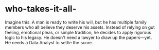 # who-takes-it-all-
Imagine this: A man is ready to write his will, but he has multiple family members who all believe they deserve his assets. Instead of relying on gut feeling, emotional pleas, or simple tradition, he decides to apply rigorous logic to his legacy.  He doesn't need a lawyer to draw up the papers—yet. He needs a Data Analyst to settle the score.
